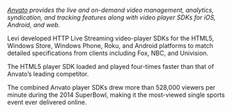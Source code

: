 _[Anvato][main-url] provides the live and on-demand video management, analytics, syndication, and tracking features
along with video player SDKs for iOS, Android, and web._

Levi developed HTTP Live Streaming video-player SDKs for the HTML5, Windows Store, Windows Phone, Roku, and Android
platforms to match detailed specifications from clients including Fox, NBC, and Univision.

The HTML5 player SDK loaded and played four-times faster than that of Anvato’s leading competitor.

The combined Anvato player SDKs drew more than 528,000 viewers per minute during the 2014 SuperBowl, making it the
most-viewed single sports event ever delivered online.

[main-url]: http://anvato.com